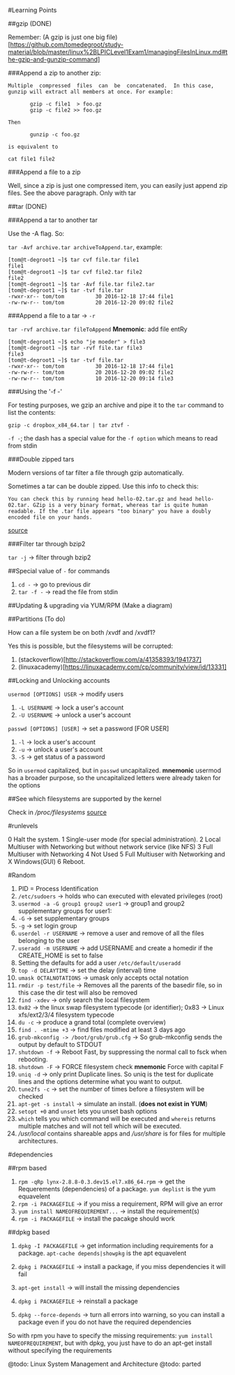#Learning Points

##gzip (DONE)

Remember: (A gzip is just one big file)[https://github.com/tomedegroot/study-material/blob/master/linux%2BLPICLevel1Exam1/managingFilesInLinux.md#the-gzip-and-gunzip-command]

###Append a zip to another zip:

```
Multiple  compressed  files  can  be  concatenated.  In this case, gunzip will extract all members at once. For example:

       gzip -c file1  > foo.gz
       gzip -c file2 >> foo.gz

Then

       gunzip -c foo.gz

is equivalent to

cat file1 file2
```

###Append a file to a zip

Well, since a zip is just one compressed item, you can easily just append zip files. See the above paragraph. Only with tar

##tar (DONE)

###Append a tar to another tar

Use the -A flag. So:

`tar -Avf archive.tar archiveToAppend.tar`, example:

```
[tom@t-degroot1 ~]$ tar cvf file.tar file1
file1
[tom@t-degroot1 ~]$ tar cvf file2.tar file2
file2
[tom@t-degroot1 ~]$ tar -Avf file.tar file2.tar
[tom@t-degroot1 ~]$ tar -tvf file.tar 
-rwxr-xr-- tom/tom          30 2016-12-18 17:44 file1
-rw-rw-r-- tom/tom          20 2016-12-20 09:02 file2
```

###Append a file to a tar -> `-r`

`tar -rvf archive.tar fileToAppend` **Mnemonic**: add file entRy

```
[tom@t-degroot1 ~]$ echo "je moeder" > file3
[tom@t-degroot1 ~]$ tar -rvf file.tar file3
file3
[tom@t-degroot1 ~]$ tar -tvf file.tar
-rwxr-xr-- tom/tom          30 2016-12-18 17:44 file1
-rw-rw-r-- tom/tom          20 2016-12-20 09:02 file2
-rw-rw-r-- tom/tom          10 2016-12-20 09:14 file3
```

###Using the '-f -'

For testing purposes, we gzip an archive and pipe it to the `tar` command to list the contents:

`gzip -c dropbox_x84_64.tar | tar ztvf -`

`-f -`; the dash has a special value for the `-f option` which means to read from stdin

###Double zipped tars

Modern versions of tar filter a file through gzip automatically.

Sometimes a tar can be double zipped. Use this info to check this:

```
You can check this by running head hello-02.tar.gz and head hello-02.tar. GZip is a very binary format, whereas tar is quite human readable. If the .tar file appears "too binary" you have a doubly encoded file on your hands.
```

[source](http://stackoverflow.com/a/14349164/1941737)

###Filter tar through bzip2

`tar -j` -> filter through bzip2

##Special value of `-` for commands

1. `cd -` -> go to previous dir
2. `tar -f -` -> read the file from stdin

##Updating & upgrading via YUM/RPM (Make a diagram)

##Partitions (To do)

How can a file system be on both /xvdf and /xvdf1?

Yes this is possible, but the filesystems will be corrupted:

1. (stackoverflow)[http://stackoverflow.com/a/41358393/1941737]
2. (linuxacademy)[https://linuxacademy.com/cp/community/view/id/13331]

##Locking and Unlocking accounts

`usermod [OPTIONS] USER` -> modify users
  1. `-L USERNAME` -> lock a user's account
  2. `-U USERNAME` -> unlock a user's account

`passwd [OPTIONS] [USER]` -> set a password [FOR USER]
  1. `-l` -> lock a user's account
  2. `-u` -> unlock a user's account
  3. `-S` -> get status of a password

So in `usermod` capitalized, but in `passwd` uncapitalized. **mnemonic** usermod has a broader purpose, so the uncapitalized letters were already taken for the options

##See which filesystems are supported by the kernel     

Check in */proc/filesystems* [source](https://www.centos.org/docs/5/html/5.1/Deployment_Guide/s2-proc-filesystems.html)

#runlevels

0	Halt the system.
1	Single-user mode (for special administration).
2	Local Multiuser with Networking but without network service (like NFS)
3	Full Multiuser with Networking
4	Not Used
5	Full Multiuser with Networking and X Windows(GUI)
6	Reboot.

#Random

1. PID = Process Identification
2. `/etc/sudoers` -> holds who can executed with elevated privileges (root)
3. `usermod -a -G group1 group2 user1` -> group1 and group2 supplementary groups for user1:
  1. `-G` -> set supplementary groups
  2. `-g` -> set login group
4. `userdel -r USERNAME` -> remove a user and remove of all the files belonging to the user
5. `useradd -m USERNAME` -> add USERNAME and create a homedir if the CREATE_HOME is set to false
6. Setting the defaults for add a user `/etc/default/useradd`
7. `top -d DELAYTIME` -> set the delay (interval) time
8. `umask OCTALNOTATIONS` -> umask only accepts octal notation
9. `rmdir -p test/file` -> Removes all the parents of the basedir file, so in this case the dir test will also be removed
10. `find -xdev` -> only search the local filesystem
11. `0x82` -> the linux swap filesystem typecode (or identifier); 0x83 -> Linux xfs/ext2/3/4 filesystem typecode
12. `du -c` -> produce a grand total (complete overview)
13. `find . -mtime +3` -> find files modified at least 3 days ago
14. `grub-mkconfig -> /boot/grub/grub.cfg` -> So grub-mkconfig sends the output by default to STDOUT
15. `shutdown -f` -> Reboot Fast, by suppressing the normal call to fsck when rebooting.
16. `shutdown -F` -> FORCE filesystem check **mnemonic** Force with capital F
17. `uniq -d` -> only print Duplicate lines. So uniq is the test for duplicate lines and the options determine what you want to output.
18. `tune2fs -c` -> set the number of times before a filesystem will be checked
19. `apt-get -s install` -> simulate an install. (**does not exist in YUM**)
20. `setopt +0` and `unset` lets you unset bash options
21. `which` tells you which command will be executed and `whereis` returns multiple matches and will not tell which will be executed.
22. */usr/local* contains shareable apps and */usr/share* is for files for multiple architectures.

#dependencies

##rpm based
1. `rpm -qRp lynx-2.8.8-0.3.dev15.el7.x86_64.rpm` -> get the Requerements (dependencies) of a package. `yum deplist` is the yum equavelent
2. `rpm -i PACKAGEFILE` -> if you miss a requirement, RPM will give an error
3. `yum install NAMEOFREQUIREMENT...` -> install the requirement(s)
4. `rpm -i PACKAGEFILE` -> install the pacakge should work

##dpkg based
1. `dpkg -I PACKAGEFILE` -> get information including requirements for a package. `apt-cache depends|showpkg` is the apt equavelent
2. `dpkg i PACKAGEFILE` -> install a package, if you miss dependencies it will fail
3. `apt-get install` -> will install the missing dependencies
4. `dpkg i PACKAGEFILE` -> reinstall a package

1. `dpkg --force-depends` -> turn all errors into warning, so you can install a package even if you do not have the required dependencies

So with rpm you have to specify the missing requirements: `yum install NAMEOFREQUIREMENT`, but with dpkg, you just have to do an apt-get install without specifying the requirements

@todo: Linux System Management and Architecture
@todo: parted
